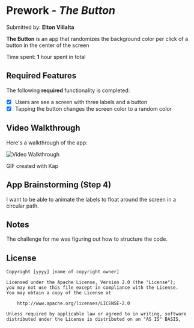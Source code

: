 # Prework - *The Button*

Submitted by: **Elton Villalta**

**The Button** is an app that randomizes the background color per click of a button in the center of the screen 

Time spent: **1** hour spent in total

## Required Features

The following **required** functionality is completed:

- [x] Users are see a screen with three labels and a button
- [x] Tapping the button changes the screen color to a random color
 
## Video Walkthrough

Here's a walkthrough of the app:

<img src='https://imgur.com/a/FPwsTbU' title='Video Walkthrough' width='' alt='Video Walkthrough' />

<!-- Replace this with whatever GIF tool you used! -->
GIF created with Kap  


## App Brainstorming (Step 4)
I want to be able to animate the labels to float around the screen in a circular path.

## Notes

The challenge for me was figuring out how to structure the code.

## License

    Copyright [yyyy] [name of copyright owner]

    Licensed under the Apache License, Version 2.0 (the "License");
    you may not use this file except in compliance with the License.
    You may obtain a copy of the License at

        http://www.apache.org/licenses/LICENSE-2.0

    Unless required by applicable law or agreed to in writing, software
    distributed under the License is distributed on an "AS IS" BASIS,
